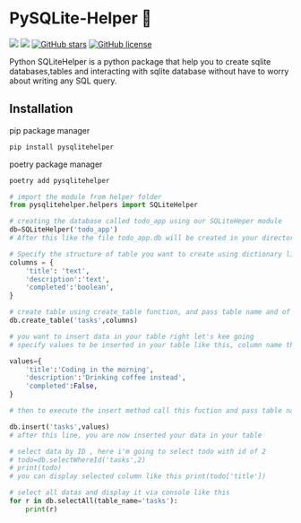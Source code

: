 # PySQLite-Helper 🧤
![](https://img.shields.io/github/issues/itfidele/pysqlitehelper)  ![](https://img.shields.io/github/forks/itfidele/pysqlitehelper) [![GitHub stars](https://img.shields.io/github/stars/itfidele/pysqlitehelper)](https://github.com/itfidele/pysqlitehelper/stargazers)  [![GitHub license](https://img.shields.io/github/license/fidele000/PySQLite-Helper)](https://github.com/itfidele/pysqlitehelper/blob/master/LICENSE)  

Python SQLiteHelper is a python package that help you to create sqlite databases,tables and interacting with sqlite database without have to worry about writing any SQL query.

## Installation
pip package manager
```sh
pip install pysqlitehelper
```
poetry package manager
```sh
poetry add pysqlitehelper
```


```python
# import the module from helper folder
from pysqlitehelper.helpers import SQLiteHelper

# creating the database called todo_app using our SQLiteHeper module 
db=SQLiteHelper('todo_app')
# After this like the file todo_app.db will be created in your directory

# Specify the structure of table you want to create using dictionary like this
columns = {
    'title': 'text',
    'description':'text',
    'completed':'boolean',
}

# create table using create_table function, and pass table name and of course the columns in the table 
db.create_table('tasks',columns)

# you want to insert data in your table right let's kee going
# specify values to be inserted in your table like this, column name then the value in dictionary format

values={
    'title':'Coding in the morning',
    'description':'Drinking coffee instead',
    'completed':False,
}

# then to execute the insert method call this fuction and pass table name and it's value

db.insert('tasks',values)
# after this line, you are now inserted your data in your table 

# select data by ID , here i'm going to select todo with id of 2
# todo=db.selectWhereId('tasks',2)
# print(todo)
# you can display selected column like this print(todo['title'])

# select all datas and display it via console like this
for r in db.selectAll(table_name='tasks'):
    print(r)
```
